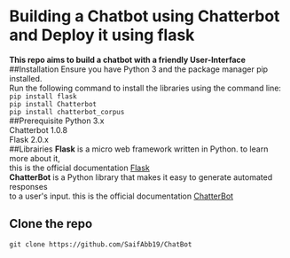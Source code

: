 # Building a Chatbot using Chatterbot and Deploy it using flask <br/>
**This repo aims to build a chatbot with a friendly User-Interface**
##Installation
Ensure you have Python 3 and the package manager pip installed.<br/>
Run the following command to install the libraries using the command line: <br/>
`pip install flask` <br/>
`pip install Chatterbot`<br/>
`pip install chatterbot_corpus` <br/>
##Prerequisite
Python 3.x <br/>
Chatterbot 1.0.8 <br/>
Flask 2.0.x <br/>
##Librairies
**Flask** is a micro web framework written in Python. to learn more about it, <br/>
this is the official documentation [Flask](https://flask.palletsprojects.com/en/2.0.x/) <br/>
**ChatterBot** is a Python library that makes it easy to generate automated responses <br/>
to a user's input. this is the official documentation [ChatterBot](https://chatterbot.readthedocs.io/en/stable/) <br/>
## Clone the repo <br/>
`git clone https://github.com/SaifAbb19/ChatBot`<br/>
